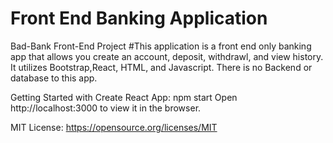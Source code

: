 # Front End Banking Application
Bad-Bank Front-End Project
#This application is a front end only banking app that allows you create an account, deposit, withdrawl, and view history. It utilizes Bootstrap,React, HTML, and Javascript. There is no Backend or database to this app.

Getting Started with Create React App:
npm start 
Open http://localhost:3000 to view it in the browser.

MIT License: https://opensource.org/licenses/MIT
